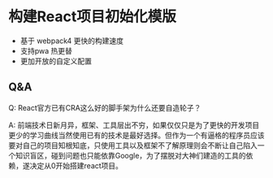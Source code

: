 # 构建React项目初始化模版

* 基于 webpack4 更快的构建速度
* 支持pwa 热更替
* 更加开放的自定义配置

## Q&A

Q: React官方已有CRA这么好的脚手架为什么还要自造轮子？


A: 前端技术日新月异，框架、工具层出不穷，如果仅仅只是为了更快的开发项目更少的学习曲线当然使用已有的技术是最好选择。但作为一个有逼格的程序员应该要对自己的项目知根知底，只使用工具以及框架不了解原理则会不断让自己陷入一个知识盲区，碰到问题也只能依靠Google，为了摆脱对大神们建造的工具的依赖，遂决定从0开始搭建react项目。
